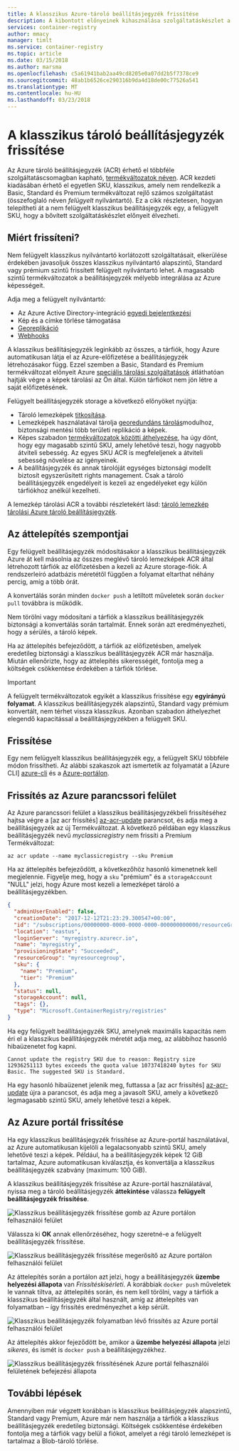 ```yaml
---
title: A klasszikus Azure-tároló beállításjegyzék frissítése
description: A kibontott előnyeinek kihasználása szolgáltatáskészlet a Basic, Standard és prémium szintű tároló nyilvántartó kezeli a nem felügyelt klasszikus tároló beállításjegyzék frissítése.
services: container-registry
author: mmacy
manager: timlt
ms.service: container-registry
ms.topic: article
ms.date: 03/15/2018
ms.author: marsma
ms.openlocfilehash: c5a61941bab2aa49cd8205e0a07dd2b5f7378ce9
ms.sourcegitcommit: 48ab1b6526ce290316b9da4d18de00c77526a541
ms.translationtype: MT
ms.contentlocale: hu-HU
ms.lasthandoff: 03/23/2018
---
```

# <a name="upgrade-a-classic-container-registry"></a>A klasszikus tároló beállításjegyzék frissítése

Az Azure tároló beállításjegyzék (ACR) érhető el többféle szolgáltatáscsomagban kapható, [termékváltozatok néven](container-registry-skus.md). ACR kezdeti kiadásában érhető el egyetlen SKU, klasszikus, amely nem rendelkezik a Basic, Standard és Premium termékváltozat rejlő számos szolgáltatást (összefoglaló néven *felügyelt* nyilvántartó). Ez a cikk részletesen, hogyan telepítheti át a nem felügyelt klasszikus beállításjegyzék egy, a felügyelt SKU, hogy a bővített szolgáltatáskészlet előnyeit élvezheti.

## <a name="why-upgrade"></a>Miért frissíteni?

Nem felügyelt klasszikus nyilvántartó korlátozott szolgáltatásait, elkerülése érdekében javasoljuk összes klasszikus nyilvántartó alapszintű, Standard vagy prémium szintű frissített felügyelt nyilvántartó lehet. A magasabb szintű termékváltozatok a beállításjegyzék mélyebb integrálása az Azure képességeit.

Adja meg a felügyelt nyilvántartó:

* Az Azure Active Directory-integráció [egyedi bejelentkezési](container-registry-authentication.md#individual-login-with-azure-ad)
* Kép és a címke törlése támogatása
* [Georeplikáció](container-registry-geo-replication.md)
* [Webhooks](container-registry-webhook.md)

A klasszikus beállításjegyzék leginkább az összes, a tárfiók, hogy Azure automatikusan látja el az Azure-előfizetése a beállításjegyzék létrehozásakor függ. Ezzel szemben a Basic, Standard és Premium termékváltozat előnyeit Azure [speciális tárolási szolgáltatások](container-registry-storage.md) átláthatóan hajtják végre a képek tárolási az Ön által. Külön tárfiókot nem jön létre a saját előfizetésének.

Felügyelt beállításjegyzék storage a következő előnyöket nyújtja:

* Tároló lemezképek [titkosítása](container-registry-storage.md#encryption-at-rest).
* Lemezképek használatával tárolja [georedundáns tárolás](container-registry-storage.md#geo-redundant-storage)modulhoz, biztonsági mentési több területi replikáció a képek.
* Képes szabadon [termékváltozatok közötti áthelyezése](container-registry-skus.md#changing-skus), ha úgy dönt, hogy egy magasabb szintű SKU, amely lehetővé teszi, hogy nagyobb átviteli sebesség. Az egyes SKU ACR is megfeleljenek a átviteli sebesség növelése az igényeinek.
* A beállításjegyzék és annak tárolóját egységes biztonsági modellt biztosít egyszerűsített rights management. Csak a tároló beállításjegyzék engedélyeit is kezeli az engedélyeket egy külön tárfiókhoz anélkül kezelheti.

A lemezkép tárolási ACR a további részletekért lásd: [tároló lemezkép tárolási Azure tároló beállításjegyzék](container-registry-storage.md).

## <a name="migration-considerations"></a>Az áttelepítés szempontjai

Egy felügyelt beállításjegyzék módosításakor a klasszikus beállításjegyzék Azure át kell másolnia az összes meglévő tároló lemezképek ACR által létrehozott tárfiók az előfizetésben a kezeli az Azure storage-fiók. A rendszerleíró adatbázis méretétől függően a folyamat eltarthat néhány percig, amíg a több órát.

A konvertálás során minden `docker push` a letiltott műveletek során `docker pull` továbbra is működik.

Nem törölni vagy módosítani a tárfiók a klasszikus beállításjegyzék biztonsági a konvertálás során tartalmát. Ennek során azt eredményezheti, hogy a sérülés, a tároló képek.

Ha az áttelepítés befejeződött, a tárfiók az előfizetésben, amelyek eredetileg biztonsági a klasszikus beállításjegyzék ACR már használja. Miután ellenőrizte, hogy az áttelepítés sikerességét, fontolja meg a költségek csökkentése érdekében a tárfiók törlése.

>[!IMPORTANT]
> A felügyelt termékváltozatok egyikét a klasszikus frissítése egy **egyirányú folyamat**. A klasszikus beállításjegyzék alapszintű, Standard vagy prémium konvertált, nem térhet vissza klasszikus. Azonban szabadon áthelyezhet elegendő kapacitással a beállításjegyzékben a felügyelt SKU.

## <a name="how-to-upgrade"></a>Frissítése

Egy nem felügyelt klasszikus beállításjegyzék egy, a felügyelt SKU többféle módon frissítheti. Az alábbi szakaszok azt ismertetik az folyamatát a [Azure CLI] [ azure-cli] és a [Azure-portálon][azure-portal].

## <a name="upgrade-in-azure-cli"></a>Frissítés az Azure parancssori felület

Az Azure parancssori felület a klasszikus beállításjegyzékbeli frissítéséhez hajtsa végre a [az acr frissítés] [ az-acr-update] parancsot, és adja meg a beállításjegyzék az új Termékváltozat. A következő példában egy klasszikus beállításjegyzék nevű *myclassicregistry* nem frissíti a Premium Termékváltozat:

```azurecli-interactive
az acr update --name myclassicregistry --sku Premium
```

Ha az áttelepítés befejeződött, a következőhöz hasonló kimenetnek kell megjelennie. Figyelje meg, hogy a `sku` "prémium" és a `storageAccount` "NULL" jelzi, hogy Azure most kezeli a lemezképet tároló a beállításjegyzékben.

```JSON
{
  "adminUserEnabled": false,
  "creationDate": "2017-12-12T21:23:29.300547+00:00",
  "id": "/subscriptions/00000000-0000-0000-0000-000000000000/resourceGroups/myresourcegroup/providers/Microsoft.ContainerRegistry/registries/myregistry",
  "location": "eastus",
  "loginServer": "myregistry.azurecr.io",
  "name": "myregistry",
  "provisioningState": "Succeeded",
  "resourceGroup": "myresourcegroup",
  "sku": {
    "name": "Premium",
    "tier": "Premium"
  },
  "status": null,
  "storageAccount": null,
  "tags": {},
  "type": "Microsoft.ContainerRegistry/registries"
}
```

Ha egy felügyelt beállításjegyzék SKU, amelynek maximális kapacitás nem éri el a klasszikus beállításjegyzék méretét adja meg, az alábbihoz hasonló hibaüzenetet fog kapni.

`Cannot update the registry SKU due to reason: Registry size 12936251113 bytes exceeds the quota value 10737418240 bytes for SKU Basic. The suggested SKU is Standard.`

Ha egy hasonló hibaüzenet jelenik meg, futtassa a [az acr frissítés] [ az-acr-update] újra a parancsot, és adja meg a javasolt SKU, amely a következő legmagasabb szintű SKU, amely lehetővé teszi a képek.

## <a name="upgrade-in-azure-portal"></a>Az Azure portál frissítése

Ha egy klasszikus beállításjegyzék frissítése az Azure-portál használatával, az Azure automatikusan kijelöli a legalacsonyabb szintű SKU, amely lehetővé teszi a képek. Például, ha a beállításjegyzék képek 12 GiB tartalmaz, Azure automatikusan kiválasztja, és konvertálja a klasszikus beállításjegyzék szabvány (maximum: 100 GiB).

A klasszikus beállításjegyzék frissítése az Azure-portál használatával, nyissa meg a tároló beállításjegyzék **áttekintése** válassza **felügyelt beállításjegyzék frissítése**.

![Klasszikus beállításjegyzék frissítése gomb az Azure portálon felhasználói felület][update-classic-01-upgrade]

Válassza ki **OK** annak ellenőrzéséhez, hogy szeretné-e a felügyelt beállításjegyzék frissítése.

![Klasszikus beállításjegyzék frissítése megerősítő az Azure portálon felhasználói felület][update-classic-02-confirm]

Az áttelepítés során a portálon azt jelzi, hogy a beállításjegyzék **üzembe helyezési állapota** van *Frissítéskísérleti*. A korábbiak `docker push` műveletek le vannak tiltva, az áttelepítés során, és nem kell törölni, vagy a tárfiók a klasszikus beállításjegyzék által használt, amíg az áttelepítés van folyamatban – így frissítés eredményezhet a kép sérült.

![Klasszikus beállításjegyzék folyamatban lévő frissítés az Azure portál felhasználói felület][update-classic-03-updating]

Az áttelepítés akkor fejeződött be, amikor a **üzembe helyezési állapota** jelzi *sikeres*, és ismét is `docker push` a beállításjegyzékhez.

![Klasszikus beállításjegyzék frissítésének Azure portál felhasználói felületének befejezési állapota][update-classic-04-updated]

## <a name="next-steps"></a>További lépések

Amennyiben már végzett korábban is klasszikus beállításjegyzék alapszintű, Standard vagy Premium, Azure már nem használja a tárfiók a klasszikus beállításjegyzék eredetileg biztonsági. Költségek csökkentése érdekében fontolja meg a tárfiók vagy belül a fiókot, amelyet a régi tároló lemezképet is tartalmaz a Blob-tároló törlése.

<!-- IMAGES -->
[update-classic-01-upgrade]: ./media/container-registry-upgrade\update-classic-01-upgrade.png
[update-classic-02-confirm]: ./media/container-registry-upgrade\update-classic-02-confirm.png
[update-classic-03-updating]: ./media/container-registry-upgrade\update-classic-03-updating.png
[update-classic-04-updated]: ./media/container-registry-upgrade\update-classic-04-updated.png

<!-- LINKS - internal -->
[az-acr-update]: /cli/azure/acr#az_acr_update
[azure-cli]: /cli/azure/install-azure-cli
[azure-portal]: https://portal.azure.com
